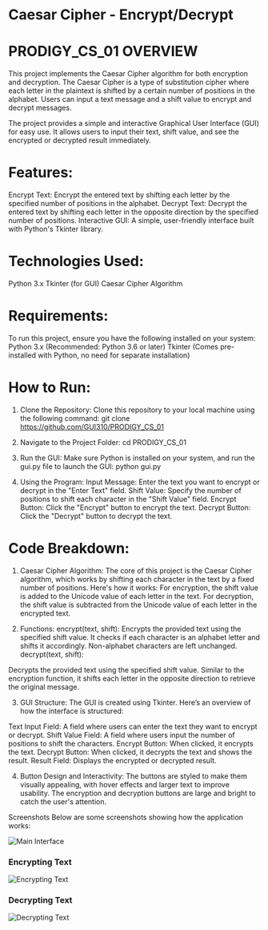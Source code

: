 # Caesar Cipher - Encrypt/Decrypt 

# PRODIGY_CS_01 OVERVIEW
This project implements the Caesar Cipher algorithm for both encryption and decryption. The Caesar Cipher is a type of substitution cipher where each letter in the plaintext is shifted by a certain number of positions in the alphabet. Users can input a text message and a shift value to encrypt and decrypt messages.

The project provides a simple and interactive Graphical User Interface (GUI) for easy use. It allows users to input their text, shift value, and see the encrypted or decrypted result immediately.

# Features:
Encrypt Text: Encrypt the entered text by shifting each letter by the specified number of positions in the alphabet.
Decrypt Text: Decrypt the entered text by shifting each letter in the opposite direction by the specified number of positions.
Interactive GUI: A simple, user-friendly interface built with Python's Tkinter library.

# Technologies Used:
Python 3.x
Tkinter (for GUI)
Caesar Cipher Algorithm

# Requirements:
To run this project, ensure you have the following installed on your system:
Python 3.x (Recommended: Python 3.6 or later)
Tkinter (Comes pre-installed with Python, no need for separate installation)

# How to Run:
1. Clone the Repository:
Clone this repository to your local machine using the following command:
git clone https://github.com/GUI310/PRODIGY_CS_01

2. Navigate to the Project Folder:
cd PRODIGY_CS_01

3. Run the GUI:
Make sure Python is installed on your system, and run the gui.py file to launch the GUI:
python gui.py

4. Using the Program:
Input Message: Enter the text you want to encrypt or decrypt in the "Enter Text" field.
Shift Value: Specify the number of positions to shift each character in the "Shift Value" field.
Encrypt Button: Click the "Encrypt" button to encrypt the text.
Decrypt Button: Click the "Decrypt" button to decrypt the text.

# Code Breakdown:
1. Caesar Cipher Algorithm:
The core of this project is the Caesar Cipher algorithm, which works by shifting each character in the text by a fixed number of positions. Here's how it works:
For encryption, the shift value is added to the Unicode value of each letter in the text.
For decryption, the shift value is subtracted from the Unicode value of each letter in the encrypted text.

2. Functions:
encrypt(text, shift):
Encrypts the provided text using the specified shift value.
It checks if each character is an alphabet letter and shifts it accordingly. Non-alphabet characters are left unchanged.
decrypt(text, shift):

Decrypts the provided text using the specified shift value.
Similar to the encryption function, it shifts each letter in the opposite direction to retrieve the original message.

3. GUI Structure:
The GUI is created using Tkinter. Here’s an overview of how the interface is structured:

Text Input Field: A field where users can enter the text they want to encrypt or decrypt.
Shift Value Field: A field where users input the number of positions to shift the characters.
Encrypt Button: When clicked, it encrypts the text.
Decrypt Button: When clicked, it decrypts the text and shows the result.
Result Field: Displays the encrypted or decrypted result.

4. Button Design and Interactivity:
The buttons are styled to make them visually appealing, with hover effects and larger text to improve usability. The encryption and decryption buttons are large and bright to catch the user's attention.

Screenshots
Below are some screenshots showing how the application works:

![Main Interface](screenshots/main-interface.png)

### Encrypting Text
![Encrypting Text](screenshots/encrypt-text.png)

### Decrypting Text
![Decrypting Text](screenshots/decrypt-text.png)
